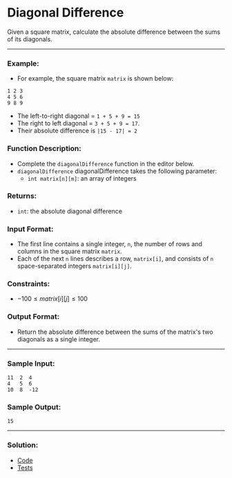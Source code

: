 # Diagonal Difference

Given a square matrix, calculate the absolute difference between the sums of its diagonals.

---

### Example: 
- For example, the square matrix `matrix` is shown below:

```
1 2 3
4 5 6
9 8 9  
```
- The left-to-right diagonal = `1 + 5 + 9 = 15`
- The right to left diagonal = `3 + 5 + 9 = 17`. 
- Their absolute difference is `|15 - 17| = 2`

### Function Description:

- Complete the `diagonalDifference` function in the editor below.
- `diagonalDifference` diagonalDifference takes the following parameter:
  - `int matrix[n][m]`: an array of integers

### Returns:

- `int`: the absolute diagonal difference

### Input Format:

- The first line contains a single integer, `n`, the number of rows and columns in the square matrix `matrix`.
-  Each of the next `n` lines describes a row, `matrix[i]`, and consists of `n` space-separated integers `matrix[i][j]`.


### Constraints:

- $-100 \le matrix[i][j] \le 100$

### Output Format:

- Return the absolute difference between the sums of the matrix's two diagonals as a single integer.

---

### Sample Input:

```
11  2  4
4   5  6
10  8  -12
```

### Sample Output:

```
15
```

---

### Solution:

- [Code](/src/challenges/05-diagonal-difference/diagonal-difference.ts)
- [Tests](/src/challenges/05-diagonal-difference/test/diagonal-difference.test.ts)
